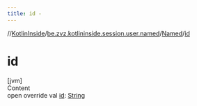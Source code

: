```yaml
---
title: id -
---
```

//[KotlinInside](../../index.md)/[be.zvz.kotlininside.session.user.named](../index.md)/[Named](index.md)/[id](id.md)



# id  
[jvm]  
Content  
open override val [id](id.md): [String](https://kotlinlang.org/api/latest/jvm/stdlib/kotlin/-string/index.html)  



